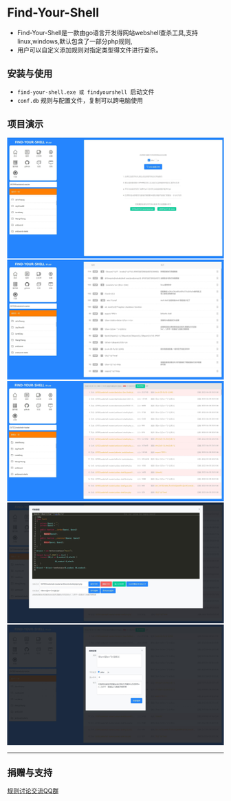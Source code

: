 # Find-Your-Shell
- Find-Your-Shell是一款由go语言开发得网站webshell查杀工具,支持linux,windows,默认包含了一部分php规则,
- 用户可以自定义添加规则对指定类型得文件进行查杀。 
## 安装与使用
- `find-your-shell.exe 或 findyourshell `启动文件 
- `conf.db` 规则与配置文件，复制可以跨电脑使用 
## 项目演示
![主页](/demos/home.jpg)
![规则](/demos/rules.jpg)
![扫描结果](/demos/scan-result.jpg)
![编辑文件和创建规则](/demos/edit-code-file-and-rule.jpg)
![编辑规则](/demos/edit-rule.jpg) 
***
## 捐赠与支持  
[规则讨论交流QQ群](https://jq.qq.com/?_wv=1027&k=5r3f8q0)

